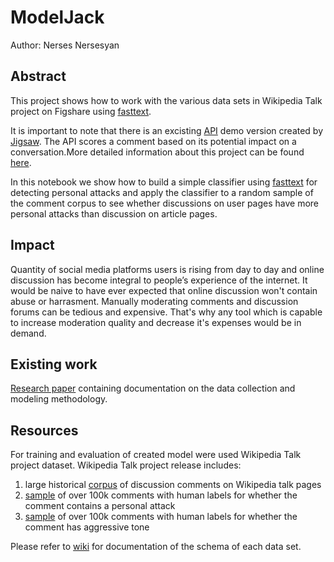# ModelJack

Author: Nerses Nersesyan

## Abstract


This project shows how to work with the various data sets in Wikipedia Talk project on Figshare using [fasttext](https://fasttext.cc/). 

It is important to note that there is an excisting [API](https://www.perspectiveapi.com/#/) demo version created by [Jigsaw](https://jigsaw.google.com/). The API scores a comment based on its potential impact on a conversation.More detailed information about this project can be found [here](https://conversationai.github.io/).

In this notebook we show how to build a simple classifier using [fasttext](https://fasttext.cc/) for detecting personal attacks and apply the classifier to a random sample of the comment corpus to see whether discussions on user pages have more personal attacks than discussion on article pages.

## Impact
Quantity of social media platforms users is rising from day to day and online discussion has become integral to people’s experience of the internet. It would be naive to have ever expected that online discussion won't contain abuse or harrasment. Manually moderating comments and discussion forums can be tedious and expensive. That's why any tool which is capable to increase moderation quality and decrease it's expenses would be in demand.

## Existing work
[Research paper](https://arxiv.org/abs/1610.08914) containing documentation on the data collection and modeling methodology.

## Resources

For training and evaluation of created model were used Wikipedia Talk project dataset. Wikipedia Talk project release includes:
1. large historical [corpus](https://figshare.com/articles/Wikipedia_Talk_Corpus/4264973) of discussion comments on Wikipedia talk pages
2. [sample](https://figshare.com/articles/Wikipedia_Detox_Data/4054689) of over 100k comments with human labels for whether the comment contains a personal attack
3. [sample](https://figshare.com/articles/Wikipedia_Talk_Labels_Toxicity/4563973) of over 100k comments with human labels for whether the comment has aggressive tone

Please refer to [wiki](https://meta.wikimedia.org/wiki/Research:Detox/Data_Release) for documentation of the schema of each data set.
